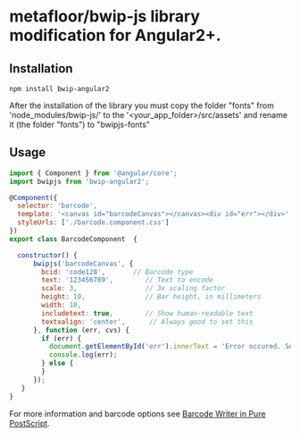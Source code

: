 # metafloor/bwip-js library modification for Angular2+.

## Installation

```
npm install bwip-angular2
```
After the installation of the library you must copy the folder "fonts" from 'node_modules/bwip-js/'
to the '<your_app_folder>/src/assets' and rename it (the folder "fonts") to "bwipjs-fonts"

## Usage

```javascript
import { Component } from '@angular/core';
import bwipjs from 'bwip-angular2';

@Component({
  selector: 'barcode',
  template: '<canvas id="barcodeCanvas"></canvas><div id="err"></div>',
  styleUrls: ['./barcode.component.css']
})
export class BarcodeComponent  {

  constructor() {
      bwipjs('barcodeCanvas', {
        bcid: 'code128',       // Barcode type
        text: '123456789',   	  // Text to encode
        scale: 3,                 // 3x scaling factor
        height: 10,               // Bar height, in millimeters
        width: 10,
        includetext: true,        // Show human-readable text
        textxalign: 'center',      // Always good to set this
      }, function (err, cvs) {
        if (err) {
          document.getElementById('err').innerText = 'Error occured. See browser log for more information';
          console.log(err);
        } else {
        }
      });
   }
}
```
For more information and barcode options see 
[Barcode Writer in Pure PostScript](https://github.com/bwipp/postscriptbarcode). 
